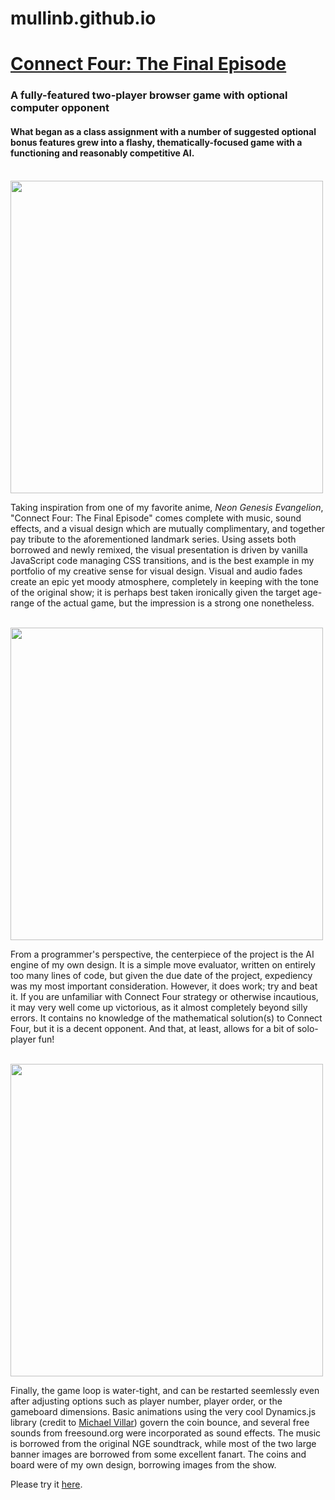 # mullinb.github.io


<h1><a href="https://mullinb.github.io/ConnectFour-TheFinalEpisode/">Connect Four: The Final Episode </a></h1>

<h3> A fully-featured two-player browser game with optional computer opponent </h3>

<h4>What began as a class assignment with a number of suggested optional bonus features grew into a flashy, thematically-focused game with a functioning and reasonably competitive AI.</h4>
<br>
<img src="https://s3.amazonaws.com/fluxlymoppings/pics/Ras8FHcgLndh-X5liWIwhXppgzCNgn9e.png" width="500">
<br>

Taking inspiration from one of my favorite anime, <i>Neon Genesis Evangelion</i>, "Connect Four: The Final Episode" comes complete with music, sound effects, and a visual design which are mutually complimentary, and together pay tribute to the aforementioned landmark series. Using assets both borrowed and newly remixed, the visual presentation is driven by vanilla JavaScript code managing CSS transitions, and is the best example in my portfolio of my creative sense for visual design. Visual and audio fades create an epic yet moody atmosphere, completely in keeping with the tone of the original show; it is perhaps best taken ironically given the target age-range of the actual game, but the impression is a strong one nonetheless.

<br>
<img src="https://s3.amazonaws.com/fluxlymoppings/pics/u1gOZyxVCgT3pvYHBbUiTAJND22W7OIU.png" width="500">
<br>

From a programmer's perspective, the centerpiece of the project is the AI engine of my own design. It is a simple move evaluator, written on entirely too many lines of code, but given the due date of the project, expediency was my most important consideration. However, it does work; try and beat it. If you are unfamiliar with Connect Four strategy or otherwise incautious, it may very well come up victorious, as it almost completely beyond silly errors. It contains no knowledge of the mathematical solution(s) to Connect Four, but it is a decent opponent. And that, at least, allows for a bit of solo-player fun!

<br>
<img src="https://s3.amazonaws.com/fluxlymoppings/pics/wHHJ2nfut2aNHwPCyJbQB0lt3zsSeHE7.png" width="500">
<br>

Finally, the game loop is water-tight, and can be restarted seemlessly even after adjusting options such as player number, player order, or the gameboard dimensions. Basic animations using the very cool Dynamics.js library (credit to <a href="http://www.michaelvillar.com/">Michael Villar</a>) govern the coin bounce, and several free sounds from freesound.org were incorporated as sound effects. The music is borrowed from the original NGE soundtrack, while most of the two large banner images are borrowed from some excellent fanart. The coins and board were of my own design, borrowing images from the show.

Please try it <a href="https://mullinb.github.io/ConnectFour-TheFinalEpisode/">here</a>.





